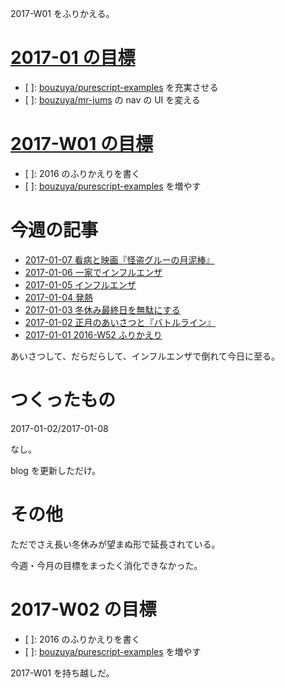 2017-W01 をふりかえる。

# [2017-01 の目標][2016-12-31]

- [ ]: [bouzuya/purescript-examples][] を充実させる
- [ ]: [bouzuya/mr-jums][] の nav の UI を変える

# [2017-W01 の目標][2017-01-01]

- [ ]: 2016 のふりかえりを書く
- [ ]: [bouzuya/purescript-examples][] を増やす

# 今週の記事

- [2017-01-07 看病と映画『怪盗グルーの月泥棒』][2017-01-07]
- [2017-01-06 一家でインフルエンザ][2017-01-06]
- [2017-01-05 インフルエンザ][2017-01-05]
- [2017-01-04 発熱][2017-01-04]
- [2017-01-03 冬休み最終日を無駄にする][2017-01-03]
- [2017-01-02 正月のあいさつと『バトルライン』][2017-01-02]
- [2017-01-01 2016-W52 ふりかえり][2017-01-01]

あいさつして、だらだらして、インフルエンザで倒れて今日に至る。

# つくったもの

2017-01-02/2017-01-08

なし。

blog を更新しただけ。

# その他

ただでさえ長い冬休みが望まぬ形で延長されている。

今週・今月の目標をまったく消化できなかった。

# 2017-W02 の目標

- [ ]: 2016 のふりかえりを書く
- [ ]: [bouzuya/purescript-examples][] を増やす

2017-W01 を持ち越しだ。

[2016-12-31]: http://blog.bouzuya.net/2016/12/31/
[2017-01-01]: http://blog.bouzuya.net/2017/01/01/
[2017-01-02]: http://blog.bouzuya.net/2017/01/02/
[2017-01-03]: http://blog.bouzuya.net/2017/01/03/
[2017-01-04]: http://blog.bouzuya.net/2017/01/04/
[2017-01-05]: http://blog.bouzuya.net/2017/01/05/
[2017-01-06]: http://blog.bouzuya.net/2017/01/06/
[2017-01-07]: http://blog.bouzuya.net/2017/01/07/
[bouzuya/mr-jums]: https://github.com/bouzuya/mr-jums
[bouzuya/purescript-examples]: https://github.com/bouzuya/purescript-examples
